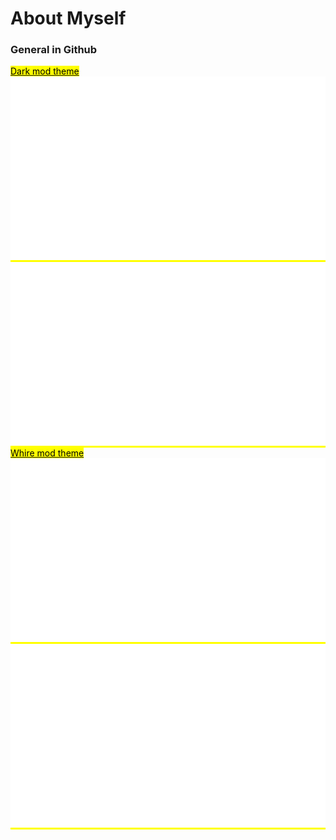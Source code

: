 # About Myself

### General in Github
<!--
https://github.community/t/support-theme-context-for-images-in-light-vs-dark-mode/147981/84
-->
<a href="https://github.com/HendrixNguyen/github-stats">
<mark> Dark mod theme <mark/> <br/>
<img src="https://github.com/HendrixNguyen/github-stats/blob/master/generated/overview.svg#gh-dark-mode-only" />
<img src="https://github.com/HendrixNguyen/github-stats/blob/master/generated/languages.svg#gh-dark-mode-only" />
<br/><mark> Whire mod theme <mark/><br/>
<img src="https://github.com/HendrixNguyen/github-stats/blob/master/generated/overview.svg#gh-light-mode-only" />
<img src="https://github.com/HendrixNguyen/github-stats/blob/master/generated/languages.svg#gh-light-mode-only" />
</a>
